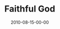 ---
layout: message
category: message
series: "The Faithful"
title: "Faithful God"
date: 2010-08-15-00-00
message_id: 633
audio: "http://s3.amazonaws.com/crossroadsaudiomessages/TheFaithful01.mp3"
audio-duration: "34:52"
program: "http://s3.amazonaws.com/crossroads-media/media/legacy/documents/08_14-15_10Program.pdf"
description: "Brian Tome talks about God's Faithfulness."
video: "https://s3.amazonaws.com/crossroadsvideomessages/TheFaithful01.mp4"
video-duration: "34:56"
video-image: "http://s3.amazonaws.com/crossroads-media/images/legacy/content/TheFaithful01_Still.jpg"
explicit: false
---
